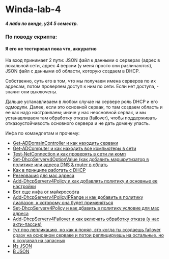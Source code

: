 # Winda-lab-4
***4 лаба по винде, у24 5 семестр.***

### По поводу скрипта:
#### **Я его не тестировал пока что, аккуратно**
На вход принимает 2 пути: JSON файл к данными о серверах (адрес в локальной сети, адрес 4 версии (у меня просто они различаются),
JSON файл с данными об области, которую создаем в DHCP. 

Собственно, суть его в том, что мы получаем имена серверов по их адресам, потом
проверяем доступ к ним по сети. Если нет доступа, - значит они выключены.

Дальше устанавливаем в любом случае на сервере роль DHCP и его одмодули.
Далее, если это основной сервак, то там создаем область и ее как надо настраиваем;
иначе у нас неосновной сервак, и мы устанавливаем там обработку отказа (failover), чтобы поддерживать отказоустойчивость основного сервера и не дать домену упасть.

Инфа по командлетам и прочему:
+ [Get-ADDomainController и как находить серваки](https://pwsh.ru/get-addomaincontroller-получение-информации-о-контролл/)
+ [Get-ADComputer и как находить все компьютеры в сети](https://winitpro.ru/index.php/2015/09/28/powershell-get-adcomputer-poluchenie-dannyx-o-kompyuterax-v-active-directory/)
+ [Test-NetConnection и как проверять в сети ли комп](https://winitpro.ru/index.php/2016/09/08/tcp-port-ping-s-pomoshhyu-powershell/)
+ [Set-DhcpServerv4OptionValue (как добавить маршрутизатор в политике или адреса DNS & router в облать](https://learn.microsoft.com/en-us/powershell/module/dhcpserver/set-dhcpserverv4optionvalue?view=windowsserver2022-ps)
+ [Как в принципе работать с DHCP](https://winitpro.ru/index.php/2015/11/10/nastrojka-dhcp-servera-s-pomoshhyu-powershell/)
+ [Резервация для мас адреса](https://vmblog.ru/rezervaciya-adresov-dhcp-windows-server/)
+ [Add-DhcpServerv4Policy и как добавлять политику и основные ее настройки](https://learn.microsoft.com/ru-ru/powershell/module/dhcpserver/add-dhcpserverv4policy?view=windowsserver2022-ps)
+ [Вот еще инфа от майкрософта](https://learn.microsoft.com/ru-ru/windows-server/networking/technologies/dhcp/dhcp-deploy-wps)
+ [Add-DhcpServerv4PolicyIPRange и как добавить в политику диапазон, к которому она будет применяться](https://learn.microsoft.com/en-us/powershell/module/dhcpserver/add-dhcpserverv4policyiprange?view=windowsserver2022-ps)
+ [Set-DhcpServerv4Policy и как дбавить в политику условие для мас адреса](https://learn.microsoft.com/en-us/powershell/module/dhcpserver/set-dhcpserverv4policy?view=windowsserver2022-ps)
+ [Add-DhcpServerv4Failover и как включать обработку отказа (у нас акти-пассив)](https://learn.microsoft.com/en-us/powershell/module/dhcpserver/add-dhcpserverv4failover?view=windowsserver2022-ps)
+ [тут про лепликацию, но как я понял, это когда ты создаешь failover сразу на основном серваке и потои реплицируешь на остальные, но я создавал на запасных](https://learn.microsoft.com/en-us/powershell/module/dhcpserver/invoke-dhcpserverv4failoverreplication?view=windowsserver2022-ps)
+ [Из JSON](https://learn.microsoft.com/ru-ru/powershell/module/microsoft.powershell.utility/convertfrom-json?view=powershell-7.2)
+ [В JSON](https://learn.microsoft.com/ru-ru/powershell/module/microsoft.powershell.utility/convertto-json?view=powershell-7.2)
